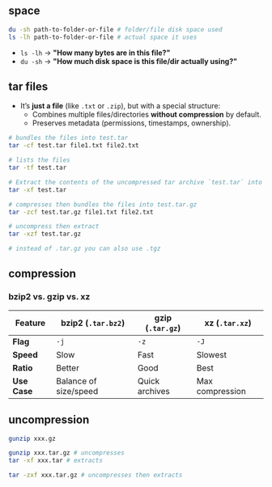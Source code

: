 ## space

```bash
du -sh path-to-folder-or-file # folder/file disk space used
ls -lh path-to-folder-or-file # actual space it uses
```

- `ls -lh` → **"How many bytes are in this file?"**
- `du -sh` → **"How much disk space is this file/dir actually using?"**

## tar files

- It’s **just a file** (like `.txt` or `.zip`), but with a special structure:
    - Combines multiple files/directories **without compression** by default.
    - Preserves metadata (permissions, timestamps, ownership).

```bash
# bundles the files into test.tar
tar -cf test.tar file1.txt file2.txt 

# lists the files 
tar -tf test.tar

# Extract the contents of the uncompressed tar archive `test.tar` into the current directory.
tar -xf test.tar

# compresses then bundles the files into test.tar.gz
tar -zcf test.tar.gz file1.txt file2.txt

# uncompress then extract
tar -xzf test.tar.gz

# instead of .tar.gz you can also use .tgz
```

## compression
### **bzip2 vs. gzip vs. xz**

|Feature|bzip2 (`.tar.bz2`)|gzip (`.tar.gz`)|xz (`.tar.xz`)|
|---|---|---|---|
|**Flag**|`-j`|`-z`|`-J`|
|**Speed**|Slow|Fast|Slowest|
|**Ratio**|Better|Good|Best|
|**Use Case**|Balance of size/speed|Quick archives|Max compression|

## uncompression
```bash
gunzip xxx.gz

gunzip xxx.tar.gz # uncompresses
tar -xf xxx.tar # extracts

tar -zxf xxx.tar.gz # uncompresses then extracts
```